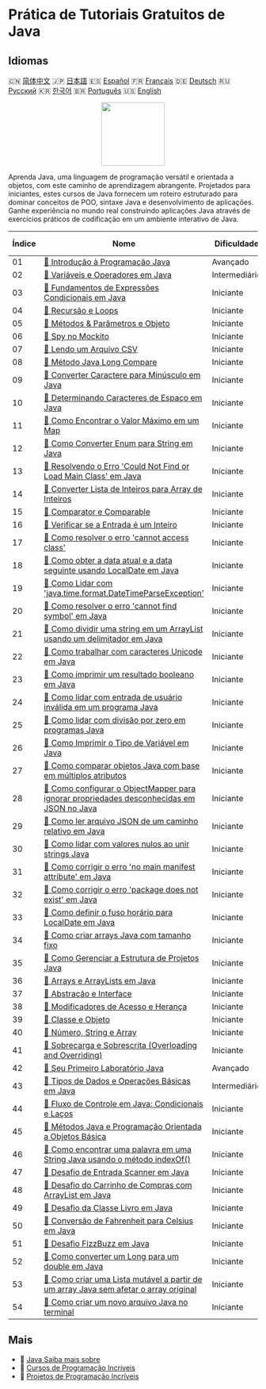 # Prática de Tutoriais Gratuitos de Java

## Idiomas

🇨🇳 [简体中文](README_zh.md) 🇯🇵 [日本語](README_ja.md) 🇪🇸 [Español](README_es.md) 🇫🇷 [Français](README_fr.md) 🇩🇪 [Deutsch](README_de.md) 🇷🇺 [Русский](README_ru.md) 🇰🇷 [한국어](README_ko.md) 🇧🇷 [Português](README_pt.md) 🇺🇸 [English](README.md) 

<div align="center">
<img width="128px" src="https://file.labex.io/path/vBtgM8cNsQFn.png">
</div>

Aprenda Java, uma linguagem de programação versátil e orientada a objetos, com este caminho de aprendizagem abrangente. Projetados para iniciantes, estes cursos de Java fornecem um roteiro estruturado para dominar conceitos de POO, sintaxe Java e desenvolvimento de aplicações. Ganhe experiência no mundo real construindo aplicações Java através de exercícios práticos de codificação em um ambiente interativo de Java.

|   Índice | Nome                                                                                                                                                                                                                   | Dificuldade   | Link do Tutorial                                                                                                                         |
|----------|------------------------------------------------------------------------------------------------------------------------------------------------------------------------------------------------------------------------|---------------|------------------------------------------------------------------------------------------------------------------------------------------|
|       01 | [📖 Introdução à Programação Java](https://labex.io/pt/tutorials/java-introduction-to-java-programming-178546)                                                                                                         | Avançado      | [🔗 View](https://labex.io/pt/tutorials/java-introduction-to-java-programming-178546)                                                    |
|       02 | [📖 Variáveis e Operadores em Java](https://labex.io/pt/tutorials/java-variables-and-operators-in-java-178553)                                                                                                         | Intermediário | [🔗 View](https://labex.io/pt/tutorials/java-variables-and-operators-in-java-178553)                                                     |
|       03 | [📖 Fundamentos de Expressões Condicionais em Java](https://labex.io/pt/tutorials/java-java-conditional-expressions-fundamentals-178545)                                                                               | Iniciante     | [🔗 View](https://labex.io/pt/tutorials/java-java-conditional-expressions-fundamentals-178545)                                           |
|       04 | [📖 Recursão e Loops](https://labex.io/pt/tutorials/java-recursion-and-loops-178552)                                                                                                                                   | Iniciante     | [🔗 View](https://labex.io/pt/tutorials/java-recursion-and-loops-178552)                                                                 |
|       05 | [📖 Métodos & Parâmetros e Objeto](https://labex.io/pt/tutorials/java-methods-parameters-and-object-178547)                                                                                                            | Iniciante     | [🔗 View](https://labex.io/pt/tutorials/java-methods-parameters-and-object-178547)                                                       |
|       06 | [📖 Spy no Mockito](https://labex.io/pt/tutorials/java-spy-in-mockito-117989)                                                                                                                                          | Iniciante     | [🔗 View](https://labex.io/pt/tutorials/java-spy-in-mockito-117989)                                                                      |
|       07 | [📖 Lendo um Arquivo CSV](https://labex.io/pt/tutorials/java-reading-a-csv-file-117982)                                                                                                                                | Iniciante     | [🔗 View](https://labex.io/pt/tutorials/java-reading-a-csv-file-117982)                                                                  |
|       08 | [📖 Método Java Long Compare](https://labex.io/pt/tutorials/java-java-long-compare-method-117868)                                                                                                                      | Iniciante     | [🔗 View](https://labex.io/pt/tutorials/java-java-long-compare-method-117868)                                                            |
|       09 | [📖 Converter Caractere para Minúsculo em Java](https://labex.io/pt/tutorials/java-convert-character-to-lowercase-in-java-117580)                                                                                      | Iniciante     | [🔗 View](https://labex.io/pt/tutorials/java-convert-character-to-lowercase-in-java-117580)                                              |
|       10 | [📖 Determinando Caracteres de Espaço em Java](https://labex.io/pt/tutorials/java-determining-space-characters-in-java-117547)                                                                                         | Iniciante     | [🔗 View](https://labex.io/pt/tutorials/java-determining-space-characters-in-java-117547)                                                |
|       11 | [📖 Como Encontrar o Valor Máximo em um Map](https://labex.io/pt/tutorials/java-how-to-find-maximum-value-map-117436)                                                                                                  | Iniciante     | [🔗 View](https://labex.io/pt/tutorials/java-how-to-find-maximum-value-map-117436)                                                       |
|       12 | [📖 Como Converter Enum para String em Java](https://labex.io/pt/tutorials/java-how-to-convert-enum-to-string-117421)                                                                                                  | Iniciante     | [🔗 View](https://labex.io/pt/tutorials/java-how-to-convert-enum-to-string-117421)                                                       |
|       13 | [📖 Resolvendo o Erro 'Could Not Find or Load Main Class' em Java](https://labex.io/pt/tutorials/java-resolving-could-not-find-or-load-main-class-error-in-java-117401)                                                | Iniciante     | [🔗 View](https://labex.io/pt/tutorials/java-resolving-could-not-find-or-load-main-class-error-in-java-117401)                           |
|       14 | [📖 Converter Lista de Inteiros para Array de Inteiros](https://labex.io/pt/tutorials/java-convert-integer-list-to-int-array-117397)                                                                                   | Iniciante     | [🔗 View](https://labex.io/pt/tutorials/java-convert-integer-list-to-int-array-117397)                                                   |
|       15 | [📖 Comparator e Comparable](https://labex.io/pt/tutorials/java-comparator-and-comparable-117394)                                                                                                                      | Iniciante     | [🔗 View](https://labex.io/pt/tutorials/java-comparator-and-comparable-117394)                                                           |
|       16 | [📖 Verificar se a Entrada é um Inteiro](https://labex.io/pt/tutorials/java-check-if-input-is-integer-117391)                                                                                                          | Iniciante     | [🔗 View](https://labex.io/pt/tutorials/java-check-if-input-is-integer-117391)                                                           |
|       17 | [📖 Como resolver o erro 'cannot access class'](https://labex.io/pt/tutorials/java-how-to-resolve-cannot-access-class-error-417323)                                                                                    | Iniciante     | [🔗 View](https://labex.io/pt/tutorials/java-how-to-resolve-cannot-access-class-error-417323)                                            |
|       18 | [📖 Como obter a data atual e a data seguinte usando LocalDate em Java](https://labex.io/pt/tutorials/java-how-to-get-the-current-date-and-next-date-using-localdate-in-java-414036)                                   | Iniciante     | [🔗 View](https://labex.io/pt/tutorials/java-how-to-get-the-current-date-and-next-date-using-localdate-in-java-414036)                   |
|       19 | [📖 Como Lidar com 'java.time.format.DateTimeParseException'](https://labex.io/pt/tutorials/java-how-to-handle-java-time-format-datetimeparseexception-417320)                                                         | Iniciante     | [🔗 View](https://labex.io/pt/tutorials/java-how-to-handle-java-time-format-datetimeparseexception-417320)                               |
|       20 | [📖 Como resolver o erro 'cannot find symbol' em Java](https://labex.io/pt/tutorials/java-how-to-resolve-cannot-find-symbol-error-in-java-415709)                                                                      | Iniciante     | [🔗 View](https://labex.io/pt/tutorials/java-how-to-resolve-cannot-find-symbol-error-in-java-415709)                                     |
|       21 | [📖 Como dividir uma string em um ArrayList usando um delimitador em Java](https://labex.io/pt/tutorials/java-how-to-split-a-string-into-an-arraylist-using-a-delimiter-in-java-415655)                                | Iniciante     | [🔗 View](https://labex.io/pt/tutorials/java-how-to-split-a-string-into-an-arraylist-using-a-delimiter-in-java-415655)                   |
|       22 | [📖 Como trabalhar com caracteres Unicode em Java](https://labex.io/pt/tutorials/java-how-to-work-with-unicode-characters-in-java-414959)                                                                              | Iniciante     | [🔗 View](https://labex.io/pt/tutorials/java-how-to-work-with-unicode-characters-in-java-414959)                                         |
|       23 | [📖 Como imprimir um resultado booleano em Java](https://labex.io/pt/tutorials/java-how-to-print-a-java-boolean-result-414108)                                                                                         | Iniciante     | [🔗 View](https://labex.io/pt/tutorials/java-how-to-print-a-java-boolean-result-414108)                                                  |
|       24 | [📖 Como lidar com entrada de usuário inválida em um programa Java](https://labex.io/pt/tutorials/java-how-to-handle-invalid-user-input-in-a-java-program-414054)                                                      | Iniciante     | [🔗 View](https://labex.io/pt/tutorials/java-how-to-handle-invalid-user-input-in-a-java-program-414054)                                  |
|       25 | [📖 Como lidar com divisão por zero em programas Java](https://labex.io/pt/tutorials/java-how-to-handle-division-by-zero-in-java-programs-414047)                                                                      | Iniciante     | [🔗 View](https://labex.io/pt/tutorials/java-how-to-handle-division-by-zero-in-java-programs-414047)                                     |
|       26 | [📖 Como Imprimir o Tipo de Variável em Java](https://labex.io/pt/tutorials/java-how-to-print-variable-type-in-java-421459)                                                                                            | Iniciante     | [🔗 View](https://labex.io/pt/tutorials/java-how-to-print-variable-type-in-java-421459)                                                  |
|       27 | [📖 Como comparar objetos Java com base em múltiplos atributos](https://labex.io/pt/tutorials/java-how-to-compare-java-objects-based-on-multiple-attributes-417392)                                                    | Iniciante     | [🔗 View](https://labex.io/pt/tutorials/java-how-to-compare-java-objects-based-on-multiple-attributes-417392)                            |
|       28 | [📖 Como configurar o ObjectMapper para ignorar propriedades desconhecidas em JSON no Java](https://labex.io/pt/tutorials/java-how-to-configure-objectmapper-to-ignore-unknown-properties-in-json-in-java-417583)      | Iniciante     | [🔗 View](https://labex.io/pt/tutorials/java-how-to-configure-objectmapper-to-ignore-unknown-properties-in-json-in-java-417583)          |
|       29 | [📖 Como ler arquivo JSON de um caminho relativo em Java](https://labex.io/pt/tutorials/java-how-to-read-json-file-from-relative-path-in-java-417587)                                                                  | Iniciante     | [🔗 View](https://labex.io/pt/tutorials/java-how-to-read-json-file-from-relative-path-in-java-417587)                                    |
|       30 | [📖 Como lidar com valores nulos ao unir strings Java](https://labex.io/pt/tutorials/java-how-to-handle-null-values-when-joining-java-strings-417590)                                                                  | Iniciante     | [🔗 View](https://labex.io/pt/tutorials/java-how-to-handle-null-values-when-joining-java-strings-417590)                                 |
|       31 | [📖 Como corrigir o erro 'no main manifest attribute' em Java](https://labex.io/pt/tutorials/java-how-to-fix-no-main-manifest-attribute-error-in-java-417707)                                                          | Iniciante     | [🔗 View](https://labex.io/pt/tutorials/java-how-to-fix-no-main-manifest-attribute-error-in-java-417707)                                 |
|       32 | [📖 Como corrigir o erro 'package does not exist' em Java](https://labex.io/pt/tutorials/java-how-to-fix-package-does-not-exist-error-in-java-417708)                                                                  | Iniciante     | [🔗 View](https://labex.io/pt/tutorials/java-how-to-fix-package-does-not-exist-error-in-java-417708)                                     |
|       33 | [📖 Como definir o fuso horário para LocalDate em Java](https://labex.io/pt/tutorials/java-how-to-set-time-zone-for-localdate-in-java-417752)                                                                          | Iniciante     | [🔗 View](https://labex.io/pt/tutorials/java-how-to-set-time-zone-for-localdate-in-java-417752)                                          |
|       34 | [📖 Como criar arrays Java com tamanho fixo](https://labex.io/pt/tutorials/java-how-to-create-java-arrays-with-fixed-size-418028)                                                                                      | Iniciante     | [🔗 View](https://labex.io/pt/tutorials/java-how-to-create-java-arrays-with-fixed-size-418028)                                           |
|       35 | [📖 Como Gerenciar a Estrutura de Projetos Java](https://labex.io/pt/tutorials/java-how-to-manage-java-project-structure-419476)                                                                                       | Iniciante     | [🔗 View](https://labex.io/pt/tutorials/java-how-to-manage-java-project-structure-419476)                                                |
|       36 | [📖 Arrays e ArrayLists em Java](https://labex.io/pt/tutorials/java-java-arrays-and-arraylists-413820)                                                                                                                 | Iniciante     | [🔗 View](https://labex.io/pt/tutorials/java-java-arrays-and-arraylists-413820)                                                          |
|       37 | [📖 Abstração e Interface](https://labex.io/pt/tutorials/java-abstraction-and-interface-178542)                                                                                                                        | Iniciante     | [🔗 View](https://labex.io/pt/tutorials/java-abstraction-and-interface-178542)                                                           |
|       38 | [📖 Modificadores de Acesso e Herança](https://labex.io/pt/tutorials/java-access-modifiers-and-inheritance-178543)                                                                                                     | Iniciante     | [🔗 View](https://labex.io/pt/tutorials/java-access-modifiers-and-inheritance-178543)                                                    |
|       39 | [📖 Classe e Objeto](https://labex.io/pt/tutorials/java-class-and-object-178544)                                                                                                                                       | Iniciante     | [🔗 View](https://labex.io/pt/tutorials/java-class-and-object-178544)                                                                    |
|       40 | [📖 Número, String e Array](https://labex.io/pt/tutorials/java-number-string-and-array-178548)                                                                                                                         | Iniciante     | [🔗 View](https://labex.io/pt/tutorials/java-number-string-and-array-178548)                                                             |
|       41 | [📖 Sobrecarga e Sobrescrita (Overloading and Overriding)](https://labex.io/pt/tutorials/java-overloading-and-overriding-178549)                                                                                       | Iniciante     | [🔗 View](https://labex.io/pt/tutorials/java-overloading-and-overriding-178549)                                                          |
|       42 | [📖 Seu Primeiro Laboratório Java](https://labex.io/pt/tutorials/java-your-first-java-lab-411751)                                                                                                                      | Avançado      | [🔗 View](https://labex.io/pt/tutorials/java-your-first-java-lab-411751)                                                                 |
|       43 | [📖 Tipos de Dados e Operações Básicas em Java](https://labex.io/pt/tutorials/java-java-data-types-and-basic-operations-413744)                                                                                        | Intermediário | [🔗 View](https://labex.io/pt/tutorials/java-java-data-types-and-basic-operations-413744)                                                |
|       44 | [📖 Fluxo de Controle em Java: Condicionais e Laços](https://labex.io/pt/tutorials/java-java-control-flow-conditionals-and-loops-413751)                                                                               | Iniciante     | [🔗 View](https://labex.io/pt/tutorials/java-java-control-flow-conditionals-and-loops-413751)                                            |
|       45 | [📖 Métodos Java e Programação Orientada a Objetos Básica](https://labex.io/pt/tutorials/java-java-methods-and-basic-object-oriented-programming-413809)                                                               | Iniciante     | [🔗 View](https://labex.io/pt/tutorials/java-java-methods-and-basic-object-oriented-programming-413809)                                  |
|       46 | [📖 Como encontrar uma palavra em uma String Java usando o método indexOf()](https://labex.io/pt/tutorials/java-how-to-find-a-word-in-a-java-string-using-the-indexof-method-414025)                                   | Iniciante     | [🔗 View](https://labex.io/pt/tutorials/java-how-to-find-a-word-in-a-java-string-using-the-indexof-method-414025)                        |
|       47 | [📖 Desafio de Entrada Scanner em Java](https://labex.io/pt/tutorials/java-java-scanner-input-challenge-413835)                                                                                                        | Iniciante     | [🔗 View](https://labex.io/pt/tutorials/java-java-scanner-input-challenge-413835)                                                        |
|       48 | [📖 Desafio do Carrinho de Compras com ArrayList em Java](https://labex.io/pt/tutorials/java-java-arraylist-shopping-cart-challenge-413849)                                                                            | Iniciante     | [🔗 View](https://labex.io/pt/tutorials/java-java-arraylist-shopping-cart-challenge-413849)                                              |
|       49 | [📖 Desafio da Classe Livro em Java](https://labex.io/pt/tutorials/java-java-book-class-challenge-413850)                                                                                                              | Iniciante     | [🔗 View](https://labex.io/pt/tutorials/java-java-book-class-challenge-413850)                                                           |
|       50 | [📖 Conversão de Fahrenheit para Celsius em Java](https://labex.io/pt/tutorials/java-java-fahrenheit-to-celsius-conversion-413851)                                                                                     | Iniciante     | [🔗 View](https://labex.io/pt/tutorials/java-java-fahrenheit-to-celsius-conversion-413851)                                               |
|       51 | [📖 Desafio FizzBuzz em Java](https://labex.io/pt/tutorials/java-java-fizzbuzz-challenge-413852)                                                                                                                       | Iniciante     | [🔗 View](https://labex.io/pt/tutorials/java-java-fizzbuzz-challenge-413852)                                                             |
|       52 | [📖 Como converter um Long para um double em Java](https://labex.io/pt/tutorials/java-how-to-convert-a-long-to-a-double-in-java-413969)                                                                                | Iniciante     | [🔗 View](https://labex.io/pt/tutorials/java-how-to-convert-a-long-to-a-double-in-java-413969)                                           |
|       53 | [📖 Como criar uma Lista mutável a partir de um array Java sem afetar o array original](https://labex.io/pt/tutorials/java-how-to-create-a-mutable-list-from-a-java-array-without-affecting-the-original-array-413983) | Iniciante     | [🔗 View](https://labex.io/pt/tutorials/java-how-to-create-a-mutable-list-from-a-java-array-without-affecting-the-original-array-413983) |
|       54 | [📖 Como criar um novo arquivo Java no terminal](https://labex.io/pt/tutorials/java-how-to-create-a-new-java-file-in-the-terminal-413984)                                                                              | Iniciante     | [🔗 View](https://labex.io/pt/tutorials/java-how-to-create-a-new-java-file-in-the-terminal-413984)                                       |

## Mais

- 🔗 [Java Saiba mais sobre](https://labex.io/pt/skilltrees/java)
- 🔗 [Cursos de Programação Incríveis](https://github.com/labex-labs/awesome-programming-courses)
- 🔗 [Projetos de Programação Incríveis](https://github.com/labex-labs/awesome-programming-projects)

